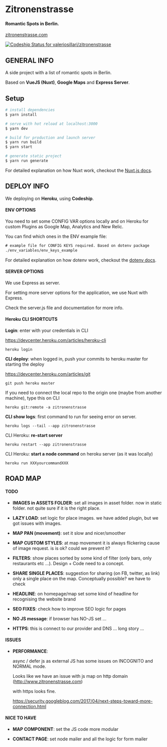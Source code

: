 # Zitronenstrasse

#### Romantic Spots in Berlin.

[zitronenstrasse.com](http://www.zitronenstrasse.com/)

[ ![Codeship Status for valeriosillari/zitronenstrasse](https://app.codeship.com/projects/45f42180-b923-0135-4183-366309507115/status?branch=master)](https://app.codeship.com/projects/259131)

## GENERAL INFO

A side project with a list of romantic spots in Berlin.

Based on **VueJS (Nuxt)**, **Google Maps** and **Express Server**.


## Setup

``` bash
# install dependencies
$ yarn install

# serve with hot reload at localhost:3000
$ yarn dev

# build for production and launch server
$ yarn run build
$ yarn start

# generate static project
$ yarn run generate
```

For detailed explanation on how Nuxt work, checkout the [Nuxt.js docs](https://github.com/nuxt/nuxt.js).


## DEPLOY INFO

We deploying on **Heroku**, using **Codeship**.


#### ENV OPTIONS

You need to set some CONFIG VAR options locally and on Heroku for custom Plugins as Google Map, Analytics and New Relic.

You can find which ones in the ENV example file:

``` html
# example file for CONFIG KEYS required. Based on dotenv package
./env_variables/env_keys_example
```

For detailed explanation on how dotenv work, checkout the [dotenv docs](https://github.com/motdotla/dotenv).


#### SERVER OPTIONS

We use Express as server.

For setting more server options for the application, we use Nuxt with Express.

Check the server.js file and documentation for more info.


#### Heroku CLI SHORTCUTS

**Login**: enter with your credentials in CLI

https://devcenter.heroku.com/articles/heroku-cli

```
heroku login
```

**CLI deploy**: when logged in, push your commits to heroku master for starting the deploy

https://devcenter.heroku.com/articles/git

```
git push heroku master
```

If you need to connect the local repo to the origin one (maybe from another machine), type this on CLI

```
heroku git:remote -a zitronenstrasse
```

**CLI show logs**: first command to run for seeing error on server.

```
heroku logs --tail --app zitronenstrasse
```

CLI Heroku: **re-start server**

```
heroku restart --app zitronenstrasse
```

CLI Heroku: **start a node command** on heroku server (as it was locally)

```
heroku run XXXyourcommandXXX
```


## ROAD MAP

#### TODO

- **IMAGES in ASSETS FOLDER**: set all images in asset folder. now in static folder. not quite sure if it is the right place.

- **LAZY LOAD**: set logic for place images. we have added plugin, but we got issues with images.

- **MAP PAN (movement)**: set it slow and nicer/smoother

- **MAP CUSTOM STYLES**: at map movement it is always flickering cause of image request. is is ok? could we prevent it?

- **FILTERS**: show places sorted by some kind of filter (only bars, only restaurants etc ...). Design + Code need to a concept.

- **SHARE SINGLE PLACES**: suggestion for sharing (on FB, twitter, as link) only a single place on the map. Conceptually possible? we have to check

- **HEADLINE**: on homepage/map set some kind of headline for recognising the website brand

- **SEO FIXES**: check how to improve SEO logic for pages

- **NO JS message**: if browser has NO-JS set ...

- **HTTPS**: this is connect to our provider and DNS ... long story ...



#### ISSUES

- **PERFORMANCE**:

  async / defer js as external JS has some issues on INCOGNITO and NORMAL mode.

  Looks like we have an issue with js map on http domain (http://www.zitronenstrasse.com)

  with https looks fine.

  https://security.googleblog.com/2017/04/next-steps-toward-more-connection.html


#### NICE TO HAVE

- **MAP COMPONENT**: set the JS code more modular

- **CONTACT PAGE**: set node mailer and all the logic for form mailer
